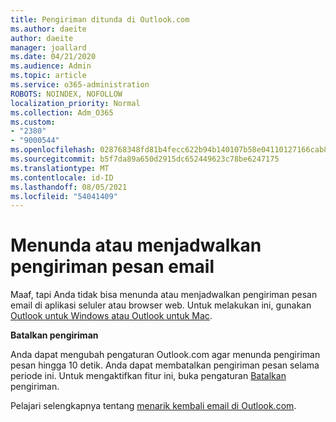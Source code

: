 ```yaml
---
title: Pengiriman ditunda di Outlook.com
ms.author: daeite
author: daeite
manager: joallard
ms.date: 04/21/2020
ms.audience: Admin
ms.topic: article
ms.service: o365-administration
ROBOTS: NOINDEX, NOFOLLOW
localization_priority: Normal
ms.collection: Adm_O365
ms.custom:
- "2380"
- "9000544"
ms.openlocfilehash: 028768348fd81b4fecc622b94b140107b58e04110127166cab8e92ce3ab33b36
ms.sourcegitcommit: b5f7da89a650d2915dc652449623c78be6247175
ms.translationtype: MT
ms.contentlocale: id-ID
ms.lasthandoff: 08/05/2021
ms.locfileid: "54041409"
---
```

# <a name="delay-or-schedule-sending-email-messages"></a>Menunda atau menjadwalkan pengiriman pesan email

Maaf, tapi Anda tidak bisa menunda atau menjadwalkan pengiriman pesan email di aplikasi seluler atau browser web. Untuk melakukan ini, gunakan [Outlook untuk Windows atau Outlook untuk Mac](https://products.office.com/outlook/email-and-calendar-software-microsoft-outlook).

**Batalkan pengiriman**

Anda dapat mengubah pengaturan Outlook.com agar menunda pengiriman pesan hingga 10 detik. Anda dapat membatalkan pengiriman pesan selama periode ini. Untuk mengaktifkan fitur ini, buka pengaturan [Batalkan](https://outlook.live.com/mail/options/mail/messageContent/undoSend) pengiriman.

Pelajari selengkapnya tentang [menarik kembali email di Outlook.com](https://support.office.com/article/c069ddde-5282-4085-8f4c-d7b133324f8a?wt.mc_id=Office_Outlook_com_Alchemy).